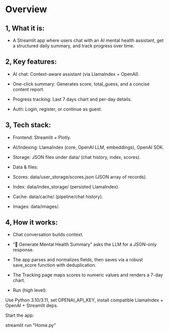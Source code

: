 # Overview
## 1, What it is: 

- A Streamlit app where users chat with an AI mental health assistant, get a structured daily summary, and track progress over time.
## 2, Key features:

- AI chat: Context-aware assistant (via LlamaIndex + OpenAI).

- One-click summary: Generates score, total_guess, and a concise content report.


- Progress tracking: Last 7 days chart and per-day details.

- Auth: Login, register, or continue as guest.

## 3, Tech stack:

- Frontend: Streamlit + Plotly.

- AI/Indexing: LlamaIndex (core, OpenAI LLM, embeddings), OpenAI SDK.

- Storage: JSON files under data/ (chat history, index, scores).

- Data & files:

+ Scores: data/user_storage/scores.json (JSON array of records).

+ Index: data/index_storage/ (persisted LlamaIndex).

+ Cache: data/cache/ (pipeline/chat history).

+ Images: data/images/.

## 4, How it works:

- Chat conversation builds context.

- “📝 Generate Mental Health Summary” asks the LLM for a JSON-only response.

- The app parses and normalizes fields, then saves via a robust save_score function with deduplication.

- The Tracking page maps scores to numeric values and renders a 7-day chart.

- Run (high level):

Use Python 3.10/3.11, set OPENAI_API_KEY, install compatible LlamaIndex + OpenAI + Streamlit deps.

Start the app:

streamlit run "Home.py"
